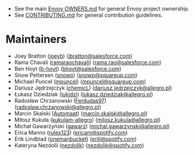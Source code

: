 * See the main [Envoy OWNERS.md](https://github.com/envoyproxy/envoy/blob/main/OWNERS.md) for general Envoy project
  ownership.
* See [CONTRIBUTING.md](CONTRIBUTING.md) for general contribution guidelines.

# Maintainers

* Joey Bratton ([joeyb](https://github.com/joeyb)) (jbratton@salesforce.com)
* Rama Chavali ([ramaraochavali](https://github.com/ramaraochavali)) (rama.rao@salesforce.com)
* Ben Hoyt ([b-hoyt](https://github.com/b-hoyt)) (bhoyt@salesforce.com)
* Snow Pettersen ([snowp](https://github.com/snowp)) (snowp@squareup.com)
* Michael Puncel ([mpuncel](https://github.com/mpuncel)) (mpuncel@squareup.com)
* Dariusz Jędrzejczyk ([chemicL](https://github.com/chemicL)) (dariusz.jedrzejczyk@allegro.pl)
* Łukasz Dziedziak ([lukidzi](https://github.com/lukidzi)) (lukasz.dziedziak@allegro.pl)
* Radosław Chrzanowski ([Ferdudas97](https://github.com/Ferdudas97)) (radoslaw.chrzanowski@allegro.pl)
* Marcin Skalski ([Automaat](https://github.com/Automaat)) (marcin.skalski@allegro.pl)
* Miłosz Kukuła ([kukulam-allegro](https://github.com/kukulam-allegro)) (milosz.kukula@allegro.pl)
* Michał Gawarzyński ([gawarz](https://github.com/gawarz)) (michal.gawarzynski@allegro.pl)
* Erica Manno ([rulex123](https://github.com/rulex123)) (ericam@spotify.com)
* Erik Lindblad ([onemanbucket](https://github.com/onemanbucket)) (erili@spotify.com)
* Kateryna Nezdolii ([nezdolik](https://github.com/nezdolik)) (nezdolik@spotify.com)

